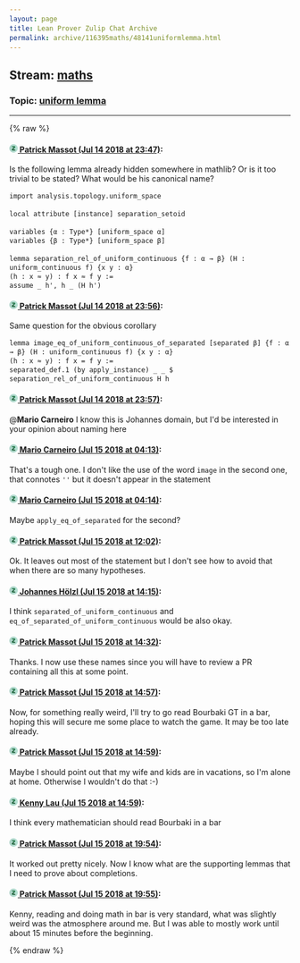 ```yaml
---
layout: page
title: Lean Prover Zulip Chat Archive 
permalink: archive/116395maths/48141uniformlemma.html
---
```


## Stream: [maths](index.html)
### Topic: [uniform lemma](48141uniformlemma.html)

---


{% raw %}
#### [![Click to go to Zulip](../../assets/img/zulip2.png) Patrick Massot (Jul 14 2018 at 23:47)](https://leanprover.zulipchat.com/#narrow/stream/116395-maths/topic/uniform%20lemma/near/129677243):
Is the following lemma already hidden somewhere in mathlib? Or is it too trivial to be stated? What would be his canonical name?
```lean
import analysis.topology.uniform_space

local attribute [instance] separation_setoid

variables {α : Type*} [uniform_space α]
variables {β : Type*} [uniform_space β]

lemma separation_rel_of_uniform_continuous {f : α → β} (H : uniform_continuous f) {x y : α} 
(h : x ≈ y) : f x ≈ f y :=
assume _ h', h _ (H h')
```

#### [![Click to go to Zulip](../../assets/img/zulip2.png) Patrick Massot (Jul 14 2018 at 23:56)](https://leanprover.zulipchat.com/#narrow/stream/116395-maths/topic/uniform%20lemma/near/129677487):
Same question for the obvious corollary
```lean
lemma image_eq_of_uniform_continuous_of_separated [separated β] {f : α → β} (H : uniform_continuous f) {x y : α} 
(h : x ≈ y) : f x = f y :=
separated_def.1 (by apply_instance) _ _ $ separation_rel_of_uniform_continuous H h
```

#### [![Click to go to Zulip](../../assets/img/zulip2.png) Patrick Massot (Jul 14 2018 at 23:57)](https://leanprover.zulipchat.com/#narrow/stream/116395-maths/topic/uniform%20lemma/near/129677492):
@**Mario Carneiro** I know this is Johannes domain, but I'd be interested in your opinion about naming here

#### [![Click to go to Zulip](../../assets/img/zulip2.png) Mario Carneiro (Jul 15 2018 at 04:13)](https://leanprover.zulipchat.com/#narrow/stream/116395-maths/topic/uniform%20lemma/near/129684119):
That's a tough one. I don't like the use of the word `image` in the second one, that connotes `''` but it doesn't appear in the statement

#### [![Click to go to Zulip](../../assets/img/zulip2.png) Mario Carneiro (Jul 15 2018 at 04:14)](https://leanprover.zulipchat.com/#narrow/stream/116395-maths/topic/uniform%20lemma/near/129684167):
Maybe `apply_eq_of_separated` for the second?

#### [![Click to go to Zulip](../../assets/img/zulip2.png) Patrick Massot (Jul 15 2018 at 12:02)](https://leanprover.zulipchat.com/#narrow/stream/116395-maths/topic/uniform%20lemma/near/129696241):
Ok. It leaves out most of the statement but I don't see how to avoid that when there are so many hypotheses.

#### [![Click to go to Zulip](../../assets/img/zulip2.png) Johannes Hölzl (Jul 15 2018 at 14:15)](https://leanprover.zulipchat.com/#narrow/stream/116395-maths/topic/uniform%20lemma/near/129699884):
I think `separated_of_uniform_continuous` and `eq_of_separated_of_uniform_continuous` would be also okay.

#### [![Click to go to Zulip](../../assets/img/zulip2.png) Patrick Massot (Jul 15 2018 at 14:32)](https://leanprover.zulipchat.com/#narrow/stream/116395-maths/topic/uniform%20lemma/near/129700368):
Thanks. I now use these names since you will have to review a PR containing all this at some point.

#### [![Click to go to Zulip](../../assets/img/zulip2.png) Patrick Massot (Jul 15 2018 at 14:57)](https://leanprover.zulipchat.com/#narrow/stream/116395-maths/topic/uniform%20lemma/near/129701065):
Now, for something really weird, I'll try to go read Bourbaki GT in a bar, hoping this will secure me some place to watch the game. It may be too late already.

#### [![Click to go to Zulip](../../assets/img/zulip2.png) Patrick Massot (Jul 15 2018 at 14:59)](https://leanprover.zulipchat.com/#narrow/stream/116395-maths/topic/uniform%20lemma/near/129701130):
Maybe  I should point out that my wife and kids are in vacations, so I'm alone at home. Otherwise I wouldn't do that :-)

#### [![Click to go to Zulip](../../assets/img/zulip2.png) Kenny Lau (Jul 15 2018 at 14:59)](https://leanprover.zulipchat.com/#narrow/stream/116395-maths/topic/uniform%20lemma/near/129701134):
I think every mathematician should read Bourbaki in a bar

#### [![Click to go to Zulip](../../assets/img/zulip2.png) Patrick Massot (Jul 15 2018 at 19:54)](https://leanprover.zulipchat.com/#narrow/stream/116395-maths/topic/uniform%20lemma/near/129710662):
It worked out pretty nicely. Now I know what are the supporting lemmas that I need to prove about completions.

#### [![Click to go to Zulip](../../assets/img/zulip2.png) Patrick Massot (Jul 15 2018 at 19:55)](https://leanprover.zulipchat.com/#narrow/stream/116395-maths/topic/uniform%20lemma/near/129710670):
Kenny, reading and doing math in bar is very standard, what was slightly weird was the atmosphere around me. But I was able to mostly work until about 15 minutes before the beginning.


{% endraw %}
